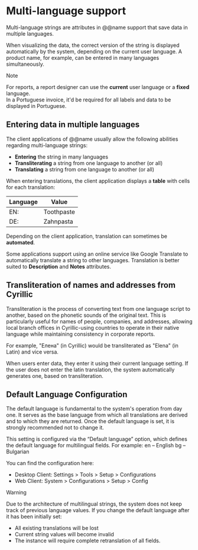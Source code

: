 # Multi-language support
 
Multi-language strings are attributes in @@name support that save data in multiple languages. 

When visualizing the data, the correct version of the string is displayed automatically by the system, depending on the current user language. A product name, for example, can be entered in many languages simultaneously.

> [!NOTE]
> 
> For reports, a report designer can use the **current** user language or a **fixed** language. <br>
> In a Portuguese invoice, it'd be required for all labels and data to be displayed in Portuguese.

## Entering data in multiple languages

The client applications of @@name usually allow the following abilities regarding multi-language strings:

- **Entering** the string in many languages
- **Transliterating** a string from one language to another (or all)
- **Translating** a string from one language to another (or all)

When entering translations, the client application displays a **table** with cells for each translation:

| Language | Value |
| ---- | ----- |
| EN: | Toothpaste |
| DE: | Zahnpasta |

Depending on the client application, translation can sometimes be **automated**. 

Some applications support using an online service like Google Translate to automatically translate a string to other languages. Translation is better suited to **Description** and **Notes** attributes.

## Transliteration of names and addresses from Cyrillic

Transliteration is the process of converting text from one language script to another, based on the phonetic sounds of the original text.
This is particularly useful for names of people, companies, and addresses, allowing local branch offices in Cyrillic-using countries to operate in their native language while maintaining consistency in corporate reports.

For example, "Елена" (in Cyrillic) would be transliterated as "Elena" (in Latin) and vice versa.

When users enter data, they enter it using their current language setting.
If the user does not enter the latin translation, the system automatically generates one, based on transliteration.

## Default Language Configuration
The default language is fundamental to the system's operation from day one. It serves as the base language from which all translations are derived and to which they are returned. Once the default language is set, it is strongly recommended not to change it.

This setting is configured via the “Default language” option, which defines the default language for multilingual fields. For example:
en – English
bg – Bulgarian

You can find the configuration here:
- Desktop Client: Settings > Tools > Setup > Configurations
- Web Client: System > Configurations > Setup > Config

> [!WARNING]
> 
> Due to the architecture of multilingual strings, the system does not keep track of previous language values. If you change the default language after it has been initially set:
> - All existing translations will be lost
> - Current string values will become invalid
> - The instance will require complete retranslation of all fields.

